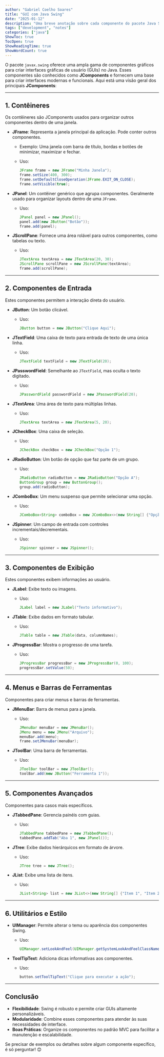 ```yaml
---
author: "Gabriel Coelho Soares"
title: "GUI com Java Swing"
date: "2025-01-12"
description: "Uma breve anotação sobre cada componente do pacote Java Swing"
tags: ["development", "notes"]
categories: ["java"]
ShowToc: true
TocOpen: true
ShowReadingTime: true
ShowWordCount: true
---
```


O pacote `javax.swing` oferece uma ampla gama de componentes gráficos para criar interfaces gráficas de usuário (GUIs) no Java. Esses componentes são conhecidos como **JComponents** e fornecem uma base para criar interfaces modernas e funcionais. Aqui está uma visão geral dos principais **JComponents**:

---

## **1. Contêineres**

Os contêineres são JComponents usados para organizar outros componentes dentro de uma janela.

- **JFrame**: Representa a janela principal da aplicação. Pode conter outros componentes.
  - Exemplo: Uma janela com barra de título, bordas e botões de minimizar, maximizar e fechar.
  - Uso:

    ```java
    JFrame frame = new JFrame("Minha Janela");
    frame.setSize(400, 300);
    frame.setDefaultCloseOperation(JFrame.EXIT_ON_CLOSE);
    frame.setVisible(true);
    ```

- **JPanel**: Um contêiner genérico que agrupa componentes. Geralmente usado para organizar layouts dentro de uma `JFrame`.
  - Uso:

    ```java
    JPanel panel = new JPanel();
    panel.add(new JButton("Botão"));
    frame.add(panel);
    ```

- **JScrollPane**: Fornece uma área rolável para outros componentes, como tabelas ou texto.
  - Uso:

    ```java
    JTextArea textArea = new JTextArea(20, 30);
    JScrollPane scrollPane = new JScrollPane(textArea);
    frame.add(scrollPane);
    ```

---

## **2. Componentes de Entrada**

Estes componentes permitem a interação direta do usuário.

- **JButton**: Um botão clicável.
  - Uso:

    ```java
    JButton button = new JButton("Clique Aqui");
    ```

- **JTextField**: Uma caixa de texto para entrada de texto de uma única linha.
  - Uso:

    ```java
    JTextField textField = new JTextField(20);
    ```

- **JPasswordField**: Semelhante ao `JTextField`, mas oculta o texto digitado.
  - Uso:

    ```java
    JPasswordField passwordField = new JPasswordField(20);
    ```

- **JTextArea**: Uma área de texto para múltiplas linhas.
  - Uso:

    ```java
    JTextArea textArea = new JTextArea(5, 20);
    ```

- **JCheckBox**: Uma caixa de seleção.
  - Uso:

    ```java
    JCheckBox checkBox = new JCheckBox("Opção 1");
    ```

- **JRadioButton**: Um botão de opção que faz parte de um grupo.
  - Uso:

    ```java
    JRadioButton radioButton = new JRadioButton("Opção A");
    ButtonGroup group = new ButtonGroup();
    group.add(radioButton);
    ```

- **JComboBox**: Um menu suspenso que permite selecionar uma opção.
  - Uso:

    ```java
    JComboBox<String> comboBox = new JComboBox<>(new String[] {"Opção 1", "Opção 2"});
    ```

- **JSpinner**: Um campo de entrada com controles incrementais/decrementais.
  - Uso:

    ```java
    JSpinner spinner = new JSpinner();
    ```

---

## **3. Componentes de Exibição**

Estes componentes exibem informações ao usuário.

- **JLabel**: Exibe texto ou imagens.
  - Uso:

    ```java
    JLabel label = new JLabel("Texto informativo");
    ```

- **JTable**: Exibe dados em formato tabular.
  - Uso:

    ```java
    JTable table = new JTable(data, columnNames);
    ```

- **JProgressBar**: Mostra o progresso de uma tarefa.
  - Uso:

    ```java
    JProgressBar progressBar = new JProgressBar(0, 100);
    progressBar.setValue(50);
    ```

---

## **4. Menus e Barras de Ferramentas**

Componentes para criar menus e barras de ferramentas.

- **JMenuBar**: Barra de menus para a janela.
  - Uso:

    ```java
    JMenuBar menuBar = new JMenuBar();
    JMenu menu = new JMenu("Arquivo");
    menuBar.add(menu);
    frame.setJMenuBar(menuBar);
    ```

- **JToolBar**: Uma barra de ferramentas.
  - Uso:

    ```java
    JToolBar toolBar = new JToolBar();
    toolBar.add(new JButton("Ferramenta 1"));
    ```

---

## **5. Componentes Avançados**

Componentes para casos mais específicos.

- **JTabbedPane**: Gerencia painéis com guias.
  - Uso:

    ```java
    JTabbedPane tabbedPane = new JTabbedPane();
    tabbedPane.addTab("Aba 1", new JPanel());
    ```

- **JTree**: Exibe dados hierárquicos em formato de árvore.
  - Uso:

    ```java
    JTree tree = new JTree();
    ```

- **JList**: Exibe uma lista de itens.
  - Uso:

    ```java
    JList<String> list = new JList<>(new String[] {"Item 1", "Item 2"});
    ```

---

## **6. Utilitários e Estilo**

- **UIManager**: Permite alterar o tema ou aparência dos componentes Swing.
  - Uso:

    ```java
    UIManager.setLookAndFeel(UIManager.getSystemLookAndFeelClassName());
    ```

- **ToolTipText**: Adiciona dicas informativas aos componentes.
  - Uso:

    ```java
    button.setToolTipText("Clique para executar a ação");
    ```

---

## **Conclusão**

- **Flexibilidade**: Swing é robusto e permite criar GUIs altamente personalizáveis.
- **Modularidade**: Combine esses componentes para atender às suas necessidades de interface.
- **Boas Práticas**: Organize os componentes no padrão MVC para facilitar a manutenção e escalabilidade.

Se precisar de exemplos ou detalhes sobre algum componente específico, é só perguntar! 😊
